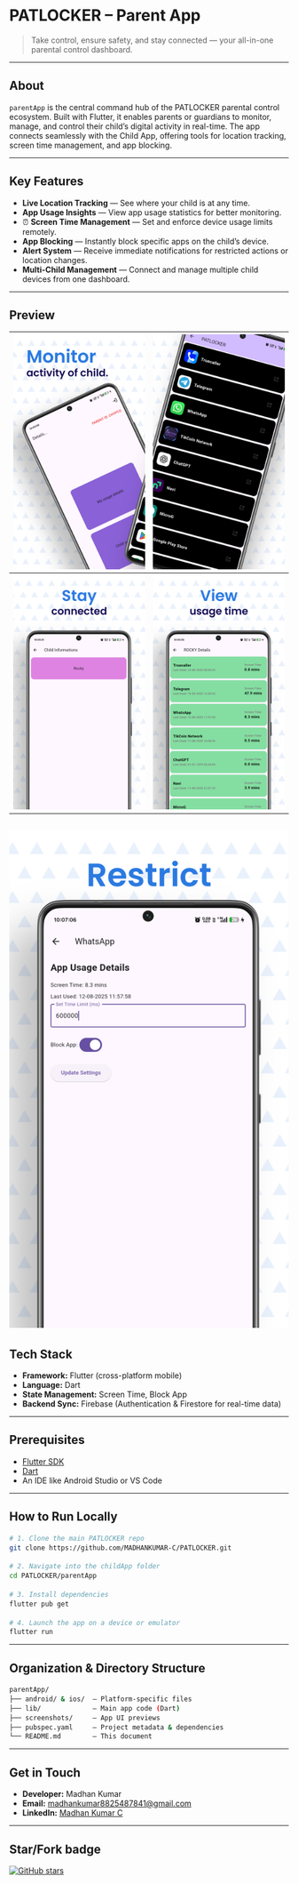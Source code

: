 #  PATLOCKER – Parent App

>   Take control, ensure safety, and stay connected — your all-in-one parental control dashboard.

---

##  About

`parentApp`  is the central command hub of the PATLOCKER parental control ecosystem. Built with Flutter, it enables parents or guardians to monitor, manage, and control their child’s digital activity in real-time. The app connects seamlessly with the Child App, offering tools for location tracking, screen time management, and app blocking.

---

##  Key Features

-  **Live Location Tracking** — See where your child is at any time.
-  **App Usage Insights** — View app usage statistics for better monitoring.
- ⏰ **Screen Time Management** — Set and enforce device usage limits remotely.
-  **App Blocking** — Instantly block specific apps on the child’s device.
-  **Alert System** — Receive immediate notifications for restricted actions or location changes.
-  **Multi-Child Management** — Connect and manage multiple child devices from one dashboard.

---

##  Preview

| ![Cover 1](screenshots/1.png) | ![Cover 2](screenshots/2.png) |
|-------------------------------|-------------------------------|
| ![Cover 3](screenshots/3.png) | ![Cover 4](screenshots/4.png) |

![Cover 5](screenshots/5.png)
---

##  Tech Stack

- **Framework:** Flutter (cross-platform mobile)  
- **Language:** Dart  
- **State Management:** Screen Time, Block App
- **Backend Sync:** Firebase (Authentication & Firestore for real-time data)

---

##  Prerequisites

- [Flutter SDK](https://flutter.dev/docs/get-started/install)  
- [Dart](https://dart.dev/get-dart)  
- An IDE like Android Studio or VS Code

---

##  How to Run Locally

```bash
# 1. Clone the main PATLOCKER repo
git clone https://github.com/MADHANKUMAR-C/PATLOCKER.git

# 2. Navigate into the childApp folder
cd PATLOCKER/parentApp

# 3. Install dependencies
flutter pub get

# 4. Launch the app on a device or emulator
flutter run
```

---

##  Organization & Directory Structure

```bash
parentApp/
├── android/ & ios/  — Platform-specific files
├── lib/             — Main app code (Dart)
├── screenshots/     — App UI previews
├── pubspec.yaml     — Project metadata & dependencies
└── README.md        — This document
```

---

##  Get in Touch

- **Developer:** Madhan Kumar  
- **Email:** [madhankumar8825487841@gmail.com](mailto:madhankumar8825487841@gmail.com)  
- **LinkedIn:** [Madhan Kumar C](https://www.linkedin.com/in/madhankumar-c-601132273)
  
---

##  Star/Fork badge

[![GitHub stars](https://img.shields.io/github/stars/MADHANKUMAR-C/PATLOCKER?style=social)](https://github.com/MADHANKUMAR-C/PATLOCKER/stargazers)
